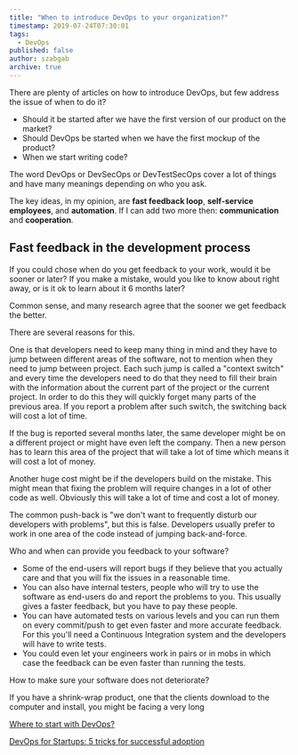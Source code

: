 ```yaml
---
title: "When to introduce DevOps to your organization?"
timestamp: 2019-07-24T07:30:01
tags:
  - DevOps
published: false
author: szabgab
archive: true
---
```



There are plenty of articles on how to introduce DevOps, but few address the issue of when to do it?


* Should it be started after we have the first version of our product on the market?
* Should DevOps be started when we have the first mockup of the product?
* When we start writing code?

The word DevOps or DevSecOps or DevTestSecOps cover a lot of things and have many meanings depending on who you ask.

The key ideas, in my opinion, are <b>fast feedback loop</b>, <b>self-service employees</b>, and <b>automation</b>.
If I can add two more then: <b>communication</b> and <b>cooperation</b>.

## Fast feedback in the development process

If you could chose when do you get feedback to your work, would it be sooner or later?
If you make a mistake, would you like to know about right away, or is it ok to learn about it 6 months later?

Common sense, and many research agree that the sooner we get feedback the better.

There are several reasons for this.

One is that developers need to keep many thing in mind and they have to jump between different areas of the software, not to mention when they need to jump between project. Each such jump is called a
"context switch" and every time the developers need to do that they need to fill their brain with the information about the current part of the project or the current project.
In order to do this they will quickly forget many parts of the previous area. If you report a problem after such switch, the switching back will cost a lot of time.

If the bug is reported several months later, the same developer might be on a different project or might have even left the company.
Then a new person has to learn this area of the project that will take a lot of time which means it will cost a lot of money.

Another huge cost might be if the developers build on the mistake. This might mean that fixing the problem will require changes in a lot of other code as well.
Obviously this will take a lot of time and cost a lot of money.

The common push-back is "we don't want to frequently disturb our developers with problems", but this is false.
Developers usually prefer to work in one area of the code instead of jumping back-and-force.

Who and when can provide you feedback to your software?

* Some of the end-users will report bugs if they believe that you actually care and that you will fix the issues in a reasonable time.
* You can also have internal testers, people who will try to use the software as end-users do and report the problems to you. This usually gives a faster feedback, but you have to pay these people.
* You can have automated tests on various levels and you can run them on every commit/push to get even faster and more accurate feedback. For this you'll need a Continuous Integration system and the developers will have to write tests.
* You could even let your engineers work in pairs or in mobs in which case the feedback can be even faster than running the tests.

How to make sure your software does not deteriorate?


If you have a shrink-wrap product, one that the clients download to the computer and install, you might be facing a very long 


[Where to start with DevOps?](https://www.reddit.com/r/devops/comments/5vhgw6/where_to_start_with_devops/)

[DevOps for Startups: 5 tricks for successful adoption](https://hackernoon.com/devops-for-startups-5-tricks-for-successful-adoption-ef4d563d0b05)

